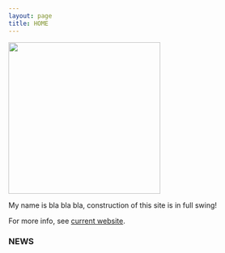 ```yaml
---
layout: page
title: HOME
---
```


<img src="../img/irina-gaynanova.jpg" height="300" />

My name is bla bla bla, construction of this site is in full swing!

For more info, see [current website](http://www.stat.tamu.edu/~irinag/).


### NEWS

